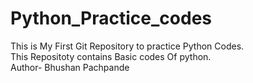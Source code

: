 # Python_Practice_codes
This is My First Git Repository to practice Python Codes.
<br>
This Repositoty contains Basic codes Of python.
<br>
Author- Bhushan Pachpande
